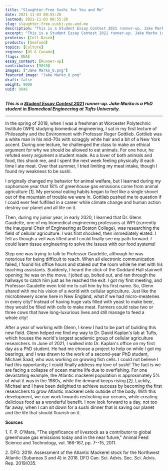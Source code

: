 ```yaml
---
title: "Slaughter-Free Sushi for You and Me"
date: 2021-11-03 08:55:20
lastmod: 2021-11-03 08:55:20
slug: slaughter-free-sushi-you-and-me
description: "This is a Student Essay Contest 2021 runner-up. Jake Marko is a PhD student in Biomedical Engineering at Tufts University."
excerpt: "This is a Student Essay Contest 2021 runner-up. Jake Marko is a PhD student in Biomedical Engineering at Tufts University."
proteins: [Cell-Based]
products: [Seafood]
topics: [Culture]
regions: [US & Canada]
flags: [NA]
essay_contest: [Runner-up]
contributors: [9845]
images: ["Jake Marko_0.png"]
featured_image: "Jake Marko_0.png"
draft: false
weight: 9000
uuid: 9846
---
```

***This is a [Student Essay Contest
2021](https://www.proteinreport.org/student-essay-contest-2021) runner-up.
Jake Marko is a PhD student in Biomedical Engineering at
Tufts University.***

------------------------------------------------------------------------

In the spring of 2018, when I was a freshman at Worcester Polytechnic
Institute (WPI) studying biomedical engineering, I sat in my first
lecture of Philosophy and the Environment with Professor Roger Gottlieb.
Gottlieb was a white man in his mid-70s with scraggly white hair and a
bit of a New York accent. During one lecture, he challenged the class to
make an ethical argument for why we should be allowed to eat animals.
For one hour, he refuted every argument a student made. As a lover of
both animals and food, this shook me, and I spent the next week feeling
physically ill each time I ate meat. Over that summer, I tried limiting
my meat intake, though I found my weakness to be sushi.

I originally changed my behavior for animal welfare, but I learned
during my sophomore year that 18% of greenhouse gas emissions come from
animal agriculture \[1\]. My personal eating habits began to feel like a
single shovel out of the mountain of trouble we were in. Gottlieb pushed
me to question if I could ever feel fulfilled in a career while climate
change and human action destroy our planet and all life on it.

Then, during my junior year, in early 2020, I learned that Dr. Glenn
Gaudette, one of my biomedical engineering professors at WPI (currently
the Inaugural Chair of Engineering at Boston College), was researching
the field of cellular agriculture. I was first shocked, then immediately
elated. I felt as though a veil was lifted and I could finally see my
path forward. I could learn tissue engineering to solve the issues with
our food systems!

Step one was trying to talk to Professor Gaudette, although he was
notorious for being difficult to reach. When all electronic
communication failed, I found his office hours and staked out the room
while he met with his teaching assistants. Suddenly, I heard the click
of the Goddard Hall stairwell opening; he was on the move. I jolted up,
bolted out, and ran through the hallways to catch him just as he reached
the exit. I got my first meeting, and Professor Gaudette even told me to
call him by his first name. So, Glenn shared with me his vision of a
world with cellular agriculture. Just like the microbrewery scene here
in New England, what if we had micro-meateries in every city? Instead of
having huge vats filled with yeast to make beer, they would be filled
with cells to make meat. Farmers could raise two or three cows that have
long-luxurious lives and still manage to feed a whole city!

After a year of working with Glenn, I knew I had to be part of building
this new field. Glenn helped me find my way to Dr. David Kaplan's lab at
Tufts, which houses the world's largest academic group of cellular
agriculture researchers. In June of 2021, I walked into Dr. Kaplan's
office on my first day as a PhD student. He had me choose a project to
help on while I got my bearings, and I was drawn to the work of a
second-year PhD student, Michael Saad, who was working on growing fish
cells. I could not believe I had this opportunity; I could finally
address my love of sushi! The fact is we are facing a collapse of ocean
marine life due to overfishing. For one devastating example, the
Atlantic mackerel population is approximately 5% of what it was in the
1980s, while the demand keeps rising \[2\]. Luckily, Michael and I have
been delighted to achieve success by becoming the first researchers to
grow Atlantic mackerel cells outside of the body. With this development,
we can work towards restocking our oceans, while creating delicious food
as a wonderful benefit. I now look forward to a day, not too far away,
when I can sit down for a sushi dinner that is saving our planet and the
life that should flourish on it.

**Sources**

1\. F. P. O'Mara, "The significance of livestock as a contributor to
global greenhouse gas emissions today and in the near future," Animal
Feed Science and Technology, vol. 166-167, pp. 7--15, 2011.

2\. DFO. 2019. Assessment of the Atlantic Mackerel stock for the
Northwest Atlantic (Subareas 3 and 4) in 2018. DFO Can. Sci. Advis. Sec.
Sci. Advis. Rep. 2019/035.
